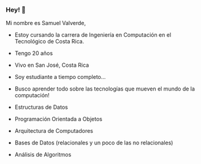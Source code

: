 ### Hey! 👋

Mi nombre es Samuel Valverde, 

  - Estoy cursando la carrera de Ingeniería en Computación en el Tecnológico de Costa Rica.
  - Tengo 20 años
  - Vivo en San José, Costa Rica
  - Soy estudiante a tiempo completo...
  - Busco aprender todo sobre las tecnologías que mueven el mundo de la computación!
  
  -  Estructuras de Datos
  -  Programación Orientada a Objetos
  -  Arquitectura de Computadores
  -  Bases de Datos (relacionales y un poco de las no relacionales)
  -  Análisis de Algoritmos

<!--
**samvalverde/samvalverde** is a ✨ _special_ ✨ repository because its `README.md` (this file) appears on your GitHub profile.

Here are some ideas to get you started:

- 🔭 I’m currently working on ...
- 🌱 I’m currently learning ...
- 👯 I’m looking to collaborate on ...
- 🤔 I’m looking for help with ...
- 💬 Ask me about ...
- 📫 How to reach me: ...
- 😄 Pronouns: ...
- ⚡ Fun fact: ...
-->
